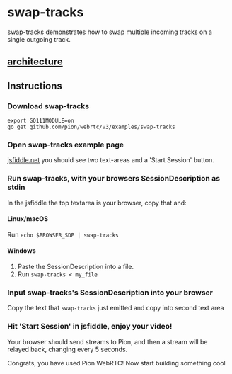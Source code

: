 # swap-tracks
swap-tracks demonstrates how to swap multiple incoming tracks on a single outgoing track.

## [architecture](https://viewer.diagrams.net/?tags=%7B%7D&highlight=FFFFFF&edit=_blank&layers=1&nav=1&title=drawio#Uhttps%3A%2F%2Fraw.githubusercontent.com%2Fmohammadne%2Fwebrtc%2Fmaster%2Fexamples%2Fswap-tracks%2Fdrawio)

## Instructions
### Download swap-tracks
```
export GO111MODULE=on
go get github.com/pion/webrtc/v3/examples/swap-tracks
```

### Open swap-tracks example page
[jsfiddle.net](https://jsfiddle.net/dzc17fga/) you should see two text-areas and a 'Start Session' button.

### Run swap-tracks, with your browsers SessionDescription as stdin
In the jsfiddle the top textarea is your browser, copy that and:
#### Linux/macOS
Run `echo $BROWSER_SDP | swap-tracks`
#### Windows
1. Paste the SessionDescription into a file.
1. Run `swap-tracks < my_file`

### Input swap-tracks's SessionDescription into your browser
Copy the text that `swap-tracks` just emitted and copy into second text area

### Hit 'Start Session' in jsfiddle, enjoy your video!
Your browser should send streams to Pion, and then a stream will be relayed back, changing every 5 seconds.

Congrats, you have used Pion WebRTC! Now start building something cool
